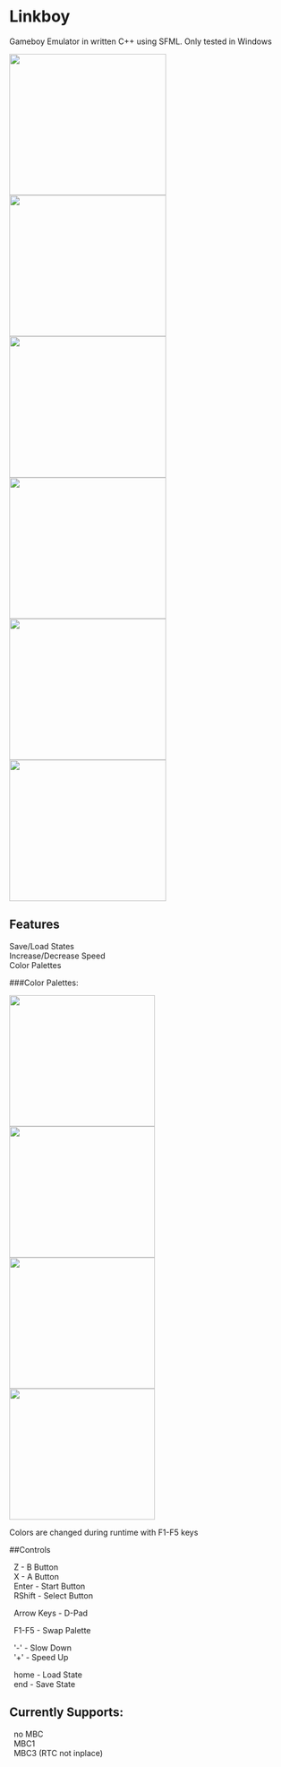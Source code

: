 # Linkboy
Gameboy Emulator in written C++ using SFML. Only tested in Windows

<img src="https://cloud.githubusercontent.com/assets/9373330/19225262/91d9b958-8e4d-11e6-8215-8755c3419efa.png" width="280" height="252"/>
<img src="https://cloud.githubusercontent.com/assets/9373330/19225269/9aa603e8-8e4d-11e6-8174-28bcced92611.png" width="280" height="252"/>
<img src="https://cloud.githubusercontent.com/assets/9373330/19225272/9d842798-8e4d-11e6-8da6-782e22e98ab2.png" width="280" height="252"/>    

<img src="https://cloud.githubusercontent.com/assets/9373330/19297477/3c4ead46-8ffa-11e6-815f-f1eca8caeb48.png" width="280" height="252"/>
<img src="https://cloud.githubusercontent.com/assets/9373330/19297476/388f558e-8ffa-11e6-9acd-ab64ebf5f8af.png" width="280" height="252"/>
<img src="https://cloud.githubusercontent.com/assets/9373330/19225267/9613d17a-8e4d-11e6-8e14-085f12e8c9c2.png" width="280" height="252"/>

## Features   
   Save/Load States    
   Increase/Decrease Speed   
   Color Palettes   
   
###Color Palettes:

<img src="https://cloud.githubusercontent.com/assets/9373330/19225263/9285c6d0-8e4d-11e6-97b0-f9d0ac09c654.png" width="260" height="234" />
<img src="https://cloud.githubusercontent.com/assets/9373330/19225329/4f23ceda-8e4f-11e6-9c14-f0a302c72917.png" width="260" height="234" />   

<img src="https://cloud.githubusercontent.com/assets/9373330/19225264/936de79e-8e4d-11e6-89ea-e58c17c2d868.png" width="260" height="234" />
   <img src="https://cloud.githubusercontent.com/assets/9373330/19225265/94bf36ac-8e4d-11e6-9d99-a564afbd2107.png" width="260" height="234" />   


Colors are changed during runtime with F1-F5 keys


##Controls
   
&nbsp;&nbsp;Z - B Button   
&nbsp;&nbsp;X - A Button     
&nbsp;&nbsp;Enter - Start Button   
&nbsp;&nbsp;RShift - Select Button   

&nbsp;&nbsp;Arrow Keys - D-Pad

&nbsp;&nbsp;F1-F5 - Swap Palette   

&nbsp;&nbsp;'-' - Slow Down      
&nbsp;&nbsp;'+' - Speed Up   

&nbsp;&nbsp;home - Load State   
&nbsp;&nbsp;end - Save State   

## Currently Supports: 
&nbsp;&nbsp;no MBC   
&nbsp;&nbsp;MBC1   
&nbsp;&nbsp;MBC3 (RTC not inplace)   
   
